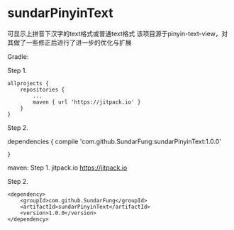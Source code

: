 # sundarPinyinText
可显示上拼音下汉字的text格式或普通text格式
该项目源于pinyin-text-view，对其做了一些修正后进行了进一步的优化与扩展

Gradle:

Step 1. 

	allprojects {
		repositories {
			...
			maven { url 'https://jitpack.io' }
		}
	}
  
  Step 2.
  
  dependencies {
	        compile 'com.github.SundarFung:sundarPinyinText:1.0.0'
		
	}
  


maven:
Step 1.
<repositories>
		<repository>
		    <id>jitpack.io</id>
		    <url>https://jitpack.io</url>
		</repository>
	</repositories>

Step 2. 

	<dependency>
	    <groupId>com.github.SundarFung</groupId>
	    <artifactId>sundarPinyinText</artifactId>
	    <version>1.0.0</version>
	</dependency>
